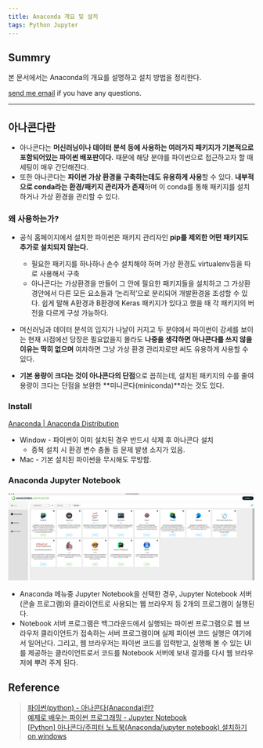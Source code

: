 ```yaml
---
title: Anaconda 개요 및 설치
tags: Python Jupyter
---
```


## Summry

본 문서에서는 Anaconda의 개요를 설명하고 설치 방법을 정리한다.

[send me email](mailto:jewel7492@gmail.com) if you have any questions.

<!--more-->

---

## 아나콘다란

- 아나콘다는 **머신러닝이나 데이터 분석 등에 사용하는 여러가지 패키지가 기본적으로 포함되어있는 파이썬 배포판이다.** 때문에 해당 분야를 파이썬으로 접근하고자 할 때 세팅이 매우 간단해진다.
- 또한 아나콘다는 **파이썬 가상 환경을 구축하는데도 유용하게 사용**할 수 있다. **내부적으로 conda라는 환경/패키지 관리자가 존재**하며 이 conda를 통해 패키지를 설치하거나 가상 환경을 관리할 수 있다.

### 왜 사용하는가?

- 공식 홈페이지에서 설치한 파이썬은 패키지 관리자인 **pip를 제외한 어떤 패키지도 추가로 설치되지 않는다.**
    - 필요한 패키지를 하나하나 손수 설치해야 하며 가상 환경도 virtualenv등을 따로 사용해서 구축
    - 아나콘다는 가상환경을 만들어 그 안에 필요한 패키지들을 설치하고 그 가상환경안에서 다른 모든 요소들과 ‘논리적’으로 분리되어 개발환경을 조성할 수 있다. 쉽게 말해 A환경과 B환경에 Keras 패키지가 있다고 했을 때 각 패키지의 버전을 다르게 구성 가능하다.

- 머신러닝과 데이터 분석의 입지가 나날이 커지고 두 분야에서 파이썬이 강세를 보이는 현재 시점에선 당장은 필요없을지 몰라도 **나중을 생각하면 아나콘다를 쓰지 않을 이유는 딱히 없으며** 여차하면 그냥 가상 환경 관리자로만 써도 유용하게 사용할 수 있다.
- **기본 용량이 크다는 것이 아나콘다의 단점**으로 꼽히는데, 설치된 패키지의 수를 줄여 용량이 크다는 단점을 보완한 **미니콘다(miniconda)**라는 것도 있다.

### Install

[Anaconda | Anaconda Distribution](https://www.anaconda.com/products/distribution)

- Window - 파이썬이 이미 설치된 경우 반드시 삭제 후 아나콘다 설치
    - 중복 설치 시 환경 변수 충돌 등 문제 발생 소지가 있음.
- Mac - 기본 설치된 파이썬을 무시해도 무방함.

### Anaconda Jupyter Notebook

![그림1](/assets/Python/Anaconda_install/1.png)

- Anaconda 메뉴중 Jupyter Notebook을 선택한 경우, Jupyter Notebook 서버 (콘솔 프로그램)와 클라이언트로 사용되는 웹 브라우저 등 2개의 프로그램이 실행된다.
- Notebook 서버 프로그램은 백그라운드에서 실행되는 파이썬 프로그램으로 웹 브라우저 클라이언트가 접속하는 서버 프로그램이며 실제 파이썬 코드 실행은 여기에서 일어난다. 그리고, 웹 브라우저는 파이썬 코드를 입력받고, 실행해 볼 수 있는 UI를 제공하는 클라이언트로서 코드를 Notebook 서버에 보내 결과를 다시 웹 브라우저에 뿌려 주게 된다.

## Reference

> [파이썬(python) - 아나콘다(Anaconda)란?](https://tibetsandfox.tistory.com/36)  
> [예제로 배우는 파이썬 프로그래밍 - Jupyter Notebook](http://pythonstudy.xyz/python/article/514-Jupyter-Notebook)  
> [[Python] 아나콘다/주피터 노트북(Anaconda/jupyter notebook) 설치하기 on windows](https://annajang.tistory.com/26)